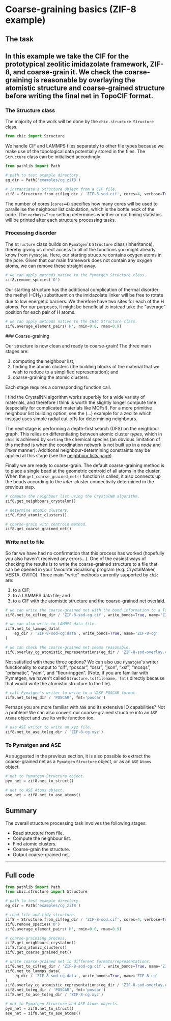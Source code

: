# Coarse-graining basics (ZIF-8 example)

## The task

In this example we take the CIF for the prototypical zeolitic imidazolate
framework, ZIF-8, and coarse-grain it. We check the coarse-graining is 
reasonable by overlaying the atomistic structure and coarse-grained structure
before writing the final net in TopoCIF format.
---
### The Structure class


The majority of the work will be done by the `chic.structure.Structure` class.
```python
from chic import Structure
```

We handle CIF and LAMMPS files separately to other file types because we make
use of the topological data potentially stored in the files. The `Structure`
class can be initialised accordingly:

```python
from pathlib import Path

# path to test example directory.
eg_dir = Path('examples/cg_zif8')

# instantiate a Structure object from a CIF file.
zif8 = Structure.from_cif(eg_dir / 'ZIF-8-sod.cif', cores=4, verbose=True)
```

The number of cores (`cores=4`) specifies how many cores will be used to 
parallelise the neighbour list calculation, which is the bottle neck of the 
code. The `verbose=True` setting determines whether or not timing statistics
will be printed after each structure processing tasks.

### Processing disorder

The `Structure` class builds on `Pymatgen`'s `Structure` class (inheritance), 
thereby giving us direct access to all of the functions you might already know
from `Pymatgen`. Here, our starting structure contains oxygen atoms in the pore.
Given that our main framework does not contain any oxygen atoms, we can remove
these straight away.

```python
# we can apply methods native to the Pymatgen Structure class.
zif8.remove_species('O')
```

Our starting structure has the additional complication of thermal disorder: the
methyl (–CH$_3$) substituent on the imidazolate linker will be free to rotate 
due to low energetic barriers. We therefore have two sites for each of the H 
atoms. For our purposes, it might be beneficial to instead take the "average" 
position for each pair of H atoms.

```python
# we can apply methods native to the CHIC Structure class.
zif8.average_element_pairs('H', rmin=0.0, rmax=0.9)
```

### Coarse-graining

Our structure is now clean and ready to coarse-grain! The three main stages are:

1. computing the neighbour list;
2. finding the atomic clusters (the building blocks of the material that we wish
    to reduce to a simplified representation); and 
3. coarse-graining the atomic clusters.

Each stage requires a corresponding function call.

I find the CrystalNN algorithm works superbly for a wide variety of materials,
and therefore I think is worth the slightly longer compute time (especially for
complicated materials like MOFs!). For a more primitive neighbour list building
option, see the (...) example for a zeolite which instead uses simple radial
cut-offs for determining neighbours.

The next stage is performing a depth-first search (DFS) on the neighbour graph.
This relies on differentiating between atomic cluster *types*, which in `chic`
is achieved by `sorting` the chemical species (an obvious limitation of this
method is when the coordination network is not built up in a *node* and *linker* 
manner). Additional neighbour-determining constraints may be applied at this 
stage (see the [neighbour lists page](../neighbourlists.md)).

Finally we are ready to coarse-grain. The default coarse-graining method is to
place a single bead at the geometric centroid of all atoms in the cluster. When
the `get_coarse_grained_net()` function is called, it also connects up the beads
according to the *inter*-cluster connectivity determined in the previous step.
```python
# compute the neighbour list using the CrystalNN algorithm.
zif8.get_neighbours_crystalnn()

# determine atomic clusters.
zif8.find_atomic_clusters()

# coarse-grain with centroid method.
zif8.get_coarse_grained_net()
```

### Write net to file

So far we have had no confirmation that this process has worked (hopefully you
also haven't received any errors...). One of the easiest ways of checking the 
results is to write the coarse-grained structure to a file that can be opened in
your favourite visualising program (e.g. CrystalMaker, VESTA, OVITO). Three 
main "write" methods currently supported by `chic` are:

1. to a CIF;
2. to a LAMMPS data file; and
3. to a CIF with the atomistic structure and the coarse-grained net overlaid.


```python
# we can write the coarse-grained net with the bond information to a TopoCIF.
zif8.net_to_cif(eg_dir / 'ZIF-8-sod-cg.cif', write_bonds=True, name='ZIF-8-cg')

# we can also write to LAMMPS data file.
zif8.net_to_lammps_data(
    eg_dir / 'ZIF-8-sod-cg.data', write_bonds=True, name='ZIF-8-cg'
)

# we can check the coarse-grained net seems reasonable.
zif8.overlay_cg_atomistic_representations(eg_dir / 'ZIF-8-sod-overlay.cif')
```

Not satisfied with these three options? We can also use `Pymatgen`'s writer 
functionality to output to “cif”, “poscar”, “cssr”, “json”, “xsf”, “mcsqs”, 
“prismatic”, “yaml”, and “fleur-inpgen”. (Note, if you are familiar with
Pymatgen, we haven't called `Structure.to(filename, fmt)` directly because that
would write the atomistic structure to the file).

```python
# call Pymatgen's writer to write to a VASP POSCAR format.
zif8.net_to(eg_dir / 'POSCAR', fmt='poscar')
```

Perhaps you are more familiar with `ASE` and its extensive IO capabilities? Not 
a problem! We can also convert our coarse-grained structure into an `ASE` 
`Atoms` object and use its write function too.

```python
# use ASE writer to write an xyz file.
zif8.net_to_ase_to(eg_dir / 'ZIF-8-cg.xyz')
```

### To Pymatgen and ASE

As suggested in the previous section, it is also possible to extract the 
coarse-grained net as a `Pymatgen` `Structure` object, or as an `ASE` `Atoms`
object.

```python
# net to Pymatgen Structure object.
pym_net = zif8.net_to_struct()

# net to ASE Atoms object.
ase_net = zif8.net_to_ase_atoms()
```

## Summary

The overall structure processing task involves the following stages:

- Read structure from file.
- Compute the neighbour list.
- Find atomic clusters.
- Coarse-grain the structure.
- Output coarse-grained net.

---

## Full code

```python
from pathlib import Path
from chic.structure import Structure

# path to test example directory.
eg_dir = Path('examples/cg_zif8')

# read file and tidy structure.
zif8 = Structure.from_cif(eg_dir / 'ZIF-8-sod.cif', cores=4, verbose=True)
zif8.remove_species('O')
zif8.average_element_pairs('H', rmin=0.0, rmax=0.9)

# coarse-grainiing process.
zif8.get_neighbours_crystalnn()
zif8.find_atomic_clusters()
zif8.get_coarse_grained_net()

# write coarse-grained net in different formats/representations.
zif8.net_to_cif(eg_dir / 'ZIF-8-sod-cg.cif', write_bonds=True, name='ZIF-8-cg')
zif8.net_to_lammps_data(
    eg_dir / 'ZIF-8-sod-cg.data', write_bonds=True, name='ZIF-8-cg'
)
zif8.overlay_cg_atomistic_representations(eg_dir / 'ZIF-8-sod-overlay.cif')
zif8.net_to(eg_dir / 'POSCAR', fmt='poscar')
zif8.net_to_ase_to(eg_dir / 'ZIF-8-cg.xyz')

# net to Pymatgen Structure and ASE Atoms objects.
pym_net = zif8.net_to_struct()
ase_net = zif8.net_to_ase_atoms()
```